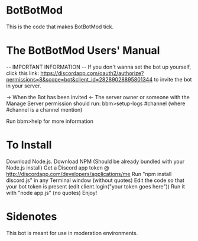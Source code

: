# BotBotMod
This is the code that makes BotBotMod tick.

# The BotBotMod Users' Manual
-- IMPORTANT INFORMATION --
If you don't wanna set the bot up yourself,
click this link: https://discordapp.com/oauth2/authorize?permissions=8&scope=bot&client_id=28289028895801344
to invite the bot in your server.

-> When the Bot has been invited <-
The server owner or someone with the Manage Server permission should run:
bbm>setup-logs #channel (where #channel is a channel mention)

Run bbm>help for more information

# To Install
Download Node.js.
Download NPM (Should be already bundled with your Node.js install)
Get a Discord app token @ http://discordapp.com/developers/applications/me
Run "npm install discord.js" in any Terminal window (without quotes)
Edit the code so that your bot token is present (edit client.login("your token goes here"))
Run it with "node app.js" (no quotes)
Enjoy!

# Sidenotes
This bot is meant for use in moderation environments.
